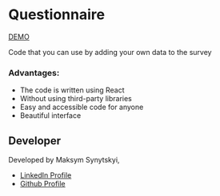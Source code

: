 # Questionnaire

<a href="https://questionnaire-max.netlify.app/">DEMO</a>

Code that you can use by adding your own data to the survey

<h3>Advantages:</h3>

<ul>
  <li>The code is written using React</li>
  <li>Without using third-party libraries</li>
  <li>Easy and accessible code for anyone</li>
  <li>Beautiful interface</li>
</ul>

<h2>Developer</h2>

Developed by Maksym Synytskyi,

<ul>
  <li><a href="https://www.linkedin.com/in/maksym-synytskyi-27a0a7222/">LinkedIn Profile</a></li>
  <li><a href="https://github.com/Maximkooo">Github Profile</a></li>
</ul>

